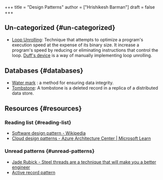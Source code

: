 +++
title = "Design Patterns"
author = ["Hrishikesh Barman"]
draft = false
+++

## Un-categorized {#un-categorized}

-   [Loop Unrolling](https://en.wikipedia.org/wiki/Loop_unrolling): Technique that attempts to optimize a program's execution speed at the expense of its binary size. It increase a program's speed by reducing or eliminating instructions that control the loop. [Duff's device](https://stackoverflow.com/questions/514118/how-does-duffs-device-work) is a way of manually implementing loop unrolling.


## Databases {#databases}

-   [Water mark](https://en.wikipedia.org/wiki/Watermark_(data_file)) : a method for ensuring data integrity.
-   [Tombstone](https://en.wikipedia.org/wiki/Tombstone_(data_store)): A tombstone is a deleted record in a replica of a distributed data store.


## Resources {#resources}


### Reading list {#reading-list}

-   [Software design pattern - Wikipedia](https://en.wikipedia.org/wiki/Software_design_pattern)
-   [Cloud design patterns - Azure Architecture Center | Microsoft Learn](https://learn.microsoft.com/en-us/azure/architecture/patterns/)


### Unread patterns {#unread-patterns}

-   [Jade Rubick - Steel threads are a technique that will make you a better engineer](https://www.rubick.com/steel-threads/)
-   [Active record pattern](https://en.wikipedia.org/wiki/Active_record_pattern)
